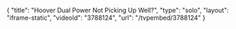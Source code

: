 {
    "title": "Hoover Dual Power Not Picking Up Well?",
    "type": "solo",
    "layout": "iframe-static",
    "videoId": "3788124",
    "url": "\/tvpembed\/3788124"
}
